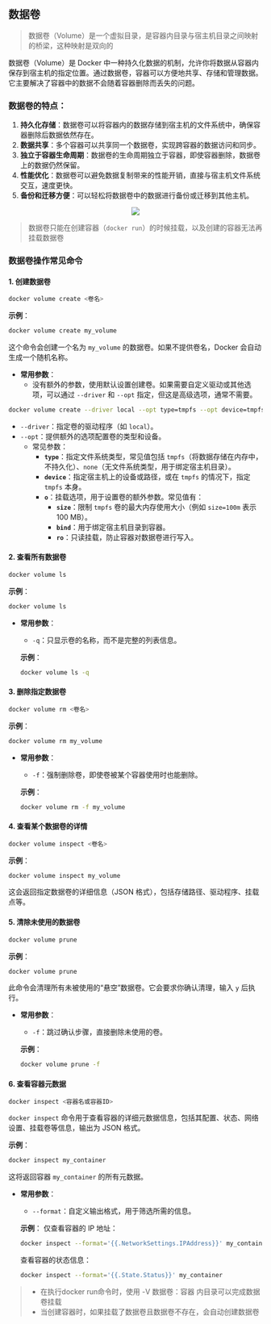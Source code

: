 ## 数据卷

> 数据卷（Volume）是一个虚拟目录，是容器内目录与宿主机目录之间映射的桥梁，这种映射是双向的

数据卷（Volume）是 Docker 中一种持久化数据的机制，允许你将数据从容器内保存到宿主机的指定位置。通过数据卷，容器可以方便地共享、存储和管理数据。它主要解决了容器中的数据不会随着容器删除而丢失的问题。

### 数据卷的特点：
1. **持久化存储**：数据卷可以将容器内的数据存储到宿主机的文件系统中，确保容器删除后数据依然存在。
2. **数据共享**：多个容器可以共享同一个数据卷，实现跨容器的数据访问和同步。
3. **独立于容器生命周期**：数据卷的生命周期独立于容器，即使容器删除，数据卷上的数据仍然保留。
4. **性能优化**：数据卷可以避免数据复制带来的性能开销，直接与宿主机文件系统交互，速度更快。
5. **备份和迁移方便**：可以轻松将数据卷中的数据进行备份或迁移到其他主机。

<div align="center">
  <img src="https://davidhlp.asia/d/HLP/Blog/docker/accb058285f227f6608d1fe1e8239b63.png" />
</div>

> 数据卷只能在创建容器（`docker run`）的时候挂载，以及创建的容器无法再挂载数据卷

### 数据卷操作常见命令

#### 1. **创建数据卷**

```bash
docker volume create <卷名>
```

**示例**：
```bash
docker volume create my_volume
```

这个命令会创建一个名为 `my_volume` 的数据卷。如果不提供卷名，Docker 会自动生成一个随机名称。

- **常用参数**：
  - 没有额外的参数，使用默认设置创建卷。如果需要自定义驱动或其他选项，可以通过 `--driver` 和 `--opt` 指定，但这是高级选项，通常不需要。

```bash
docker volume create --driver local --opt type=tmpfs --opt device=tmpfs my_tmpfs_volume
```

- `--driver`：指定卷的驱动程序（如 `local`）。
- `--opt`：提供额外的选项配置卷的类型和设备。
  - 常见参数：
    - **`type`**：指定文件系统类型，常见值包括 `tmpfs`（将数据存储在内存中，不持久化）、`none`（无文件系统类型，用于绑定宿主机目录）。
    - **`device`**：指定宿主机上的设备或路径，或在 `tmpfs` 的情况下，指定 `tmpfs` 本身。
    - **`o`**：挂载选项，用于设置卷的额外参数。常见值有：
      - **`size`**：限制 `tmpfs` 卷的最大内存使用大小（例如 `size=100m` 表示 100 MB）。
      - **`bind`**：用于绑定宿主机目录到容器。
      - **`ro`**：只读挂载，防止容器对数据卷进行写入。

#### 2. **查看所有数据卷**

```bash
docker volume ls
```

**示例**：
```bash
docker volume ls
```

- **常用参数**：
  - `-q`：只显示卷的名称，而不是完整的列表信息。
  
  **示例**：
  ```bash
  docker volume ls -q
  ```

#### 3. **删除指定数据卷**

```bash
docker volume rm <卷名>
```

**示例**：
```bash
docker volume rm my_volume
```

- **常用参数**：
  - `-f`：强制删除卷，即使卷被某个容器使用时也能删除。

  **示例**：
  ```bash
  docker volume rm -f my_volume
  ```

#### 4. **查看某个数据卷的详情**

```bash
docker volume inspect <卷名>
```

**示例**：
```bash
docker volume inspect my_volume
```

这会返回指定数据卷的详细信息（JSON 格式），包括存储路径、驱动程序、挂载点等。

#### 5. **清除未使用的数据卷**

```bash
docker volume prune
```

**示例**：
```bash
docker volume prune
```

此命令会清理所有未被使用的“悬空”数据卷。它会要求你确认清理，输入 `y` 后执行。

- **常用参数**：
  - `-f`：跳过确认步骤，直接删除未使用的卷。

  **示例**：
  ```bash
  docker volume prune -f
  ```
#### 6. **查看容器元数据**

```bash
docker inspect <容器名或容器ID>
```

`docker inspect` 命令用于查看容器的详细元数据信息，包括其配置、状态、网络设置、挂载卷等信息，输出为 JSON 格式。

**示例**：
```bash
docker inspect my_container
```

这将返回容器 `my_container` 的所有元数据。

- **常用参数**：
  - `--format`：自定义输出格式，用于筛选所需的信息。
  
  **示例**：
  仅查看容器的 IP 地址：
  ```bash
  docker inspect --format='{{.NetworkSettings.IPAddress}}' my_container
  ```

  查看容器的状态信息：
  ```bash
  docker inspect --format='{{.State.Status}}' my_container
  ```

>- 在执行docker run命令时，使用 -V 数据卷：容器 内目录可以完成数据卷挂载
>- 当创建容器时，如果挂载了数据卷且数据卷不存在，会自动创建数据卷